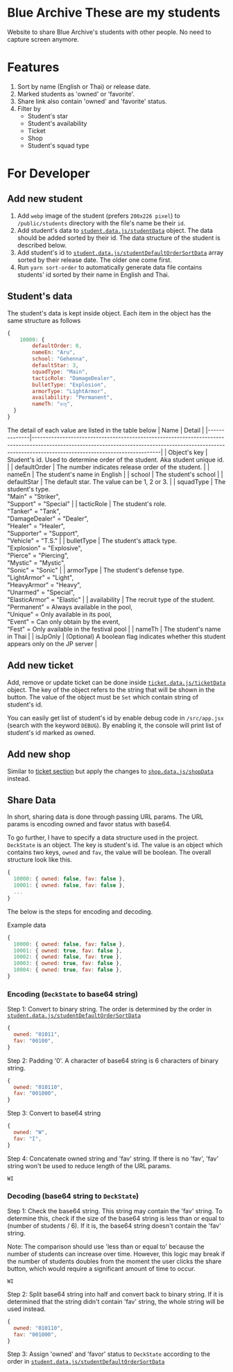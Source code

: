 # Blue Archive These are my students

Website to share Blue Archive's students with other people. No need to capture screen anymore.

# Features

1. Sort by name (English or Thai) or release date.
2. Marked students as 'owned' or 'favorite'.
3. Share link also contain 'owned' and 'favorite' status.
4. Filter by
   - Student's star
   - Student's availability
   - Ticket
   - Shop
   - Student's squad type

# For Developer

## Add new student

1. Add `webp` image of the student (prefers `200x226 pixel`) to `/public/students` directory with the file's name be their `id`.
2. Add student's data to [`student.data.js/studentData`](https://github.com/puttimeth/blue-archive-these-are-my-students/blob/309ae86507b24453e7659c25ea7589e65b3e58ef/src/data/student.data.js) object. The data should be added sorted by their id. The data structure of the student is described below.
3. Add student's id to [`student.data.js/studentDefaultOrderSortData`](https://github.com/puttimeth/blue-archive-these-are-my-students/blob/309ae86507b24453e7659c25ea7589e65b3e58ef/src/data/student.data.js) array sorted by their release date. The older one come first.
4. Run `yarn sort-order` to automatically generate data file contains students' id sorted by their name in English and Thai.

## Student's data

The student's data is kept inside object. Each item in the object has the same structure as follows

```js
{
    10000: {
        defaultOrder: 0,
        nameEn: "Aru",
        school: "Gehenna",
        defaultStar: 3,
        squadType: "Main",
        tacticRole: "DamageDealer",
        bulletType: "Explosion",
        armorType: "LightArmor",
        availability: "Permanent",
        nameTh: "อารุ",
  }
}
```

The detail of each value are listed in the table below
| Name | Detail |
|--------------|----------------------------------------------------------------------------------------------------------------------------------------------------------------------------------------------------------|
| Object's key | Student's id. Used to determine order of the student. Aka student unique id. |
| defaultOrder | The number indicates release order of the student. |
| nameEn | The student's name in English |
| school | The student's school |
| defaultStar | The default star. The value can be 1, 2 or 3. |
| squadType | The student's type. <br>"Main" = "Striker", <br>"Support" = "Special" |
| tacticRole | The student's role. <br>"Tanker" = "Tank", <br>"DamageDealer" = "Dealer", <br>"Healer" = "Healer", <br>"Supporter" = "Support", <br>"Vehicle" = "T.S." |
| bulletType | The student's attack type. <br>"Explosion" = "Explosive", <br>"Pierce" = "Piercing", <br>"Mystic" = "Mystic", <br>"Sonic" = "Sonic" |
| armorType | The student's defense type. <br>"LightArmor" = "Light", <br>"HeavyArmor" = "Heavy", <br>"Unarmed" = "Special", <br>"ElasticArmor" = "Elastic" |
| availability | The recruit type of the student. <br>"Permanent" = Always available in the pool, <br>"Unique" = Only available in its pool, <br>"Event" = Can only obtain by the event, <br>"Fest" = Only available in the festival pool |
| nameTh | The student's name in Thai |
| isJpOnly | (Optional) A boolean flag indicates whether this student appears only on the JP server |

## Add new ticket

Add, remove or update ticket can be done inside [`ticket.data.js/ticketData`](https://github.com/puttimeth/blue-archive-these-are-my-students/blob/309ae86507b24453e7659c25ea7589e65b3e58ef/src/data/ticket.data.js) object. The key of the object refers to the string that will be shown in the button. The value of the object must be `Set` which contain string of student's id.

You can easily get list of student's id by enable debug code in `/src/app.jsx` (search with the keyword `DEBUG`). By enabling it, the console will print list of student's id marked as owned.

## Add new shop

Similar to [ticket section](#add-new-ticket) but apply the changes to [`shop.data.js/shopData`](https://github.com/puttimeth/blue-archive-these-are-my-students/blob/309ae86507b24453e7659c25ea7589e65b3e58ef/src/data/shop.data.js) instead.

## Share Data

In short, sharing data is done through passing URL params. The URL params is encoding owned and favor status with base64.

To go further, I have to specify a data structure used in the project.
`DeckState` is an object. The key is student's id. The value is an object which contains two keys, `owned` and `fav`, the value will be boolean. The overall structure look like this.

```js
{
  10000: { owned: false, fav: false },
  10001: { owned: false, fav: false },
  ...
}
```

The below is the steps for encoding and decoding.

Example data

```js
{
  10000: { owned: false, fav: false },
  10001: { owned: true, fav: false },
  10002: { owned: false, fav: true },
  10003: { owned: true, fav: false },
  10004: { owned: true, fav: false },
}
```

### Encoding (`DeckState` to base64 string)

Step 1: Convert to binary string. The order is determined by the order in [`student.data.js/studentDefaultOrderSortData`](https://github.com/puttimeth/blue-archive-these-are-my-students/blob/309ae86507b24453e7659c25ea7589e65b3e58ef/src/data/student.data.js)

```js
{
  owned: "01011",
  fav: "00100",
}
```

Step 2: Padding '0'. A character of base64 string is 6 characters of binary string.

```js
{
  owned: "010110",
  fav: "001000",
}
```

Step 3: Convert to base64 string

```js
{
  owned: "W",
  fav: "I",
}
```

Step 4: Concatenate owned string and 'fav' string. If there is no 'fav', 'fav' string won't be used to reduce length of the URL params.

```
WI
```

### Decoding (base64 string to `DeckState`)

Step 1: Check the base64 string. This string may contain the 'fav' string. To determine this, check if the size of the base64 string is less than or equal to (number of students / 6). If it is, the base64 string doesn't contain the 'fav' string.

Note: The comparison should use 'less than or equal to' because the number of students can increase over time. However, this logic may break if the number of students doubles from the moment the user clicks the share button, which would require a significant amount of time to occur.

```
WI
```

Step 2: Split base64 string into half and convert back to binary string. If it is determined that the string didn't contain 'fav' string, the whole string will be used instead.

```js
{
  owned: "010110",
  fav: "001000",
}
```

Step 3: Assign 'owned' and 'favor' status to `DeckState` according to the order in [`student.data.js/studentDefaultOrderSortData`](https://github.com/puttimeth/blue-archive-these-are-my-students/blob/309ae86507b24453e7659c25ea7589e65b3e58ef/src/data/student.data.js)
